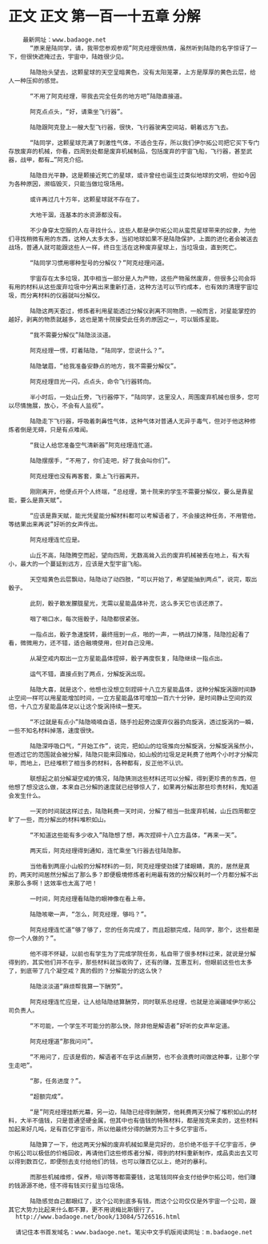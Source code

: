 # 正文 正文 第一百一十五章 分解
        最新网址：www.badaoge.net
          “原来是陆同学，请，我带您参观参观”阿克经理很热情，虽然听到陆隐的名字惊讶了一下，但很快遮掩过去，宇宙中，陆姓很少见。
      
          陆隐抬头望去，这颗星球的天空呈暗黄色，没有太阳笼罩，上方是厚厚的黄色云层，给人一种压抑的感觉。
      
          “不用了阿克经理，带我去完全任务的地方吧”陆隐直接道。
      
          阿克点点头，“好，请乘坐飞行器”。
      
          陆隐跟阿克登上一艘大型飞行器，很快，飞行器驶离空间站，朝着远方飞去。
      
          “陆同学，这颗星球充满了刺激性气体，不适合生存，所以我们伊尔拓公司把它买下专门存放废弃的机械，你看，四周到处都是废弃机械制品，包括废弃的宇宙飞船，飞行器，甚至武器，战甲，都有…”阿克介绍。
      
          陆隐目光平静，这是颗接近死亡的星球，或许曾经也诞生过类似地球的文明，但如今因为各种原因，濒临毁灭，只能当做垃圾场用。
      
          或许再过几十万年，这颗星球就不存在了。
      
          大地干涸，连基本的水资源都没有。
      
          不少身穿太空服的人在寻找什么，这些人都是伊尔拓公司从蛮荒星球带来的奴隶，为他们寻找稍微有用的东西，这种人太多太多，当初地球如果不是陆隐保护，上面的进化者会被送去战场，普通人就可能跟这些人一样，终日生活在这种废弃星球上，当垃圾虫，直到死亡。
      
          “陆同学习惯用哪种型号的分解仪？”阿克经理问道。
      
          宇宙存在太多垃圾，其中相当一部分是人为产物，这些产物虽然废弃，但很多公司会将有用的材料从这些废弃垃圾中分离出来重新打造，这种方法可以节约成本，也有效的清理宇宙垃圾，而分离材料的仪器就叫分解仪。
      
          陆隐这两天查过，修炼者利用星能透过分解仪剥离不同物质，一般而言，对星能掌控的越好，剥离的物质就越多，这也是第十院接受此任务的原因之一，可以锻炼星能。
      
          “我不需要分解仪”陆隐淡淡道。
      
          阿克经理一愣，盯着陆隐，“陆同学，您说什么？”。
      
          陆隐皱眉，“给我准备安静点的地方，我不需要分解仪”。
      
          阿克经理目光一闪，点点头，命令飞行器转向。
      
          半小时后，一处山丘旁，飞行器停下，“陆同学，这里没人，周围废弃机械也很多，您可以尽情施展，放心，不会有人监视”。
      
          陆隐走下飞行器，呼吸着刺鼻性气体，这种气体对普通人无异于毒气，但对于他这种修炼者倒是无碍，只是有点难闻。
      
          “我让人给您准备空气清新器”阿克经理连忙道。
      
          陆隐摆摆手，“不用了，你们走吧，好了我会叫你们”。
      
          阿克经理也没有再客套，乘上飞行器离开。
      
          刚刚离开，他便点开个人终端，“总经理，第十院来的学生不需要分解仪，要么是靠星能，要么是靠天赋”。
      
          “应该是靠天赋，能光凭星能分解材料都可以考解语者了，不会接这种任务，不用管他，等结果出来再说”好听的女声传出。
      
          阿克经理连忙应是。
      
          山丘不高，陆隐腾空而起，望向四周，无数高耸入云的废弃机械被丢在地上，有大有小，最大的一个蔓延到远方，应该是大型宇宙飞船。
      
          天空暗黄色云层飘动，陆隐动了动四肢，“可以开始了，希望能抽到两点”，说完，取出骰子。
      
          此刻，骰子散发朦胧星光，无需以星能晶体补充，这么多天它也该还原了。
      
          咽了咽口水，每次摇骰子，陆隐都很紧张。
      
          一指点出，骰子急速旋转，最终摇到一点，啪的一声，一柄战刀掉落，陆隐捡起看了看，微微用力，还不错，适合融境使用，但对自己没用。
      
          从凝空戒内取出一立方星能晶体捏碎，骰子再度恢复，陆隐继续一指点出。
      
          运气不错，直接点到了两点，分解旋涡出现。
      
          陆隐大喜，就是这个，他想也没想立刻捏碎十八立方星能晶体，这种分解旋涡跟时间静止空间一样可以用星能增加时间，一立方星能晶体可增加一百六十分钟，是时间静止空间的双倍，十八立方星能晶体足以让这个旋涡持续一整天。
      
          “不过就是有点小”陆隐喃喃自语，随手捡起旁边废弃仪器扔向旋涡，透过旋涡的一瞬，一些不知名材料掉落，速度很快。
      
          陆隐深呼吸口气，“开始工作”，说完，把如山的垃圾推向分解旋涡，分解旋涡虽然小，但透过它的范围就会被分解，陆隐只能来回推动，如山般的垃圾足足耗费了他两个小时才分解完毕，而地上，已经堆积了相当多的材料，各种都有，反正他不认识。
      
          联想起之前分解凝空戒的情况，陆隐猜测这些材料还可以分解，得到更珍贵的东西，但他想了想没这么做，本来自己分解的速度就已经够惊人了，如果再分解出那些珍贵材料，鬼知道会发生什么。
      
          一天的时间就这样过去，陆隐耗费一天时间，分解了相当一批废弃机械，山丘四周都空旷了一些，而分解出的材料堆积如山。
      
          “不知道这些能有多少收入”陆隐想了想，再次捏碎十八立方晶体，“再来一天”。
      
          两天后，阿克经理得到通知，连忙乘坐飞行器去往陆隐那。
      
          当他看到两座小山般的分解材料的一刻，阿克经理使劲揉了揉眼睛，真的，居然是真的，两天时间居然分解出了那么多？即便极境修炼者利用最有效的分解仪耗时一个月都分解不出来那么多啊！这效率也太高了吧！
      
          一时间，阿克经理看陆隐的眼神像在看上帝。
      
          陆隐咳嗽一声，“怎么，阿克经理，够吗？”。
      
          阿克经理连忙道“够了够了，您的任务完成了，而且超额完成，陆同学，那个，这些都是你一个人做的？”。
      
          他不得不怀疑，以前也有学生为了完成学院任务，私自带了很多材料过来，就说是分解得到的，其实他们并不在乎，那些材料就当收购了，还有的赚，互惠互利，但眼前这些也太多了，到底带了几个凝空戒？真的假的？分解能分的这么快？
      
          陆隐淡淡道“麻烦帮我算一下酬劳”。
      
          阿克经理连忙应是，让人给陆隐结算酬劳，同时联系总经理，也就是沧澜疆域伊尔拓公司负责人。
      
          “不可能，一个学生不可能分的那么快，除非他是解语者”好听的女声牟定道。
      
          阿克经理道“那我问问”。
      
          “不用问了，应该是假的，解语者不在乎这点酬劳，也不会浪费时间做这种事，让那个学生走吧”。
      
          “那，任务进度？”。
      
          “超额完成”。
      
          “是”阿克经理挂断光幕，另一边，陆隐已经得到酬劳，他耗费两天分解了堆积如山的材料，大半不值钱，只是普通坚硬金属，但其中也有值钱的特殊材料，都是按克来卖的，这些材料加起来好几吨，足有百亿宇宙币，所以他最终分得的酬劳为三十多亿宇宙币。
      
          陆隐算了一下，他这两天分解的废弃机械如果是完好的，总价绝不低于千亿宇宙币，伊尔拓公司以极低的价格回收，再请他们这些修炼者分解，得到的材料重新制作，成品卖出去又可以得到数百亿，即便刨去支付给他们的钱，也可以赚百亿以上，绝对的暴利。
      
          而那些机械维修，保养，培训等等都需要钱，这笔钱同样会支付给伊尔拓公司，他们赚的钱源源不绝，怪不得有钱买行星当垃圾场。
      
          陆隐感觉自己都眼红了，这个公司到底多有钱，而这个公司仅仅是外宇宙一个公司，跟其它大势力比起来什么都不算，更不用说梅比斯银行了。
      http://www.badaoge.net/book/13084/5726516.html
      
      请记住本书首发域名：www.badaoge.net。笔尖中文手机版阅读网址：m.badaoge.net
